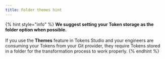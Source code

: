 ```yaml
---
title: Folder themes hint
---
```


{% hint style="info" %}
**We suggest setting your Token storage as the folder option when possible.** \
\
If you use the **Themes** feature in Tokens Studio and your engineers are consuming your Tokens from your Git provider, they require Tokens stored in a folder for the transformation process to work properly.
{% endhint %}
